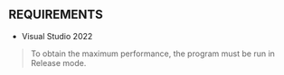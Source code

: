 ## REQUIREMENTS

- Visual Studio 2022

> To obtain the maximum performance, the program must be run in Release mode.
